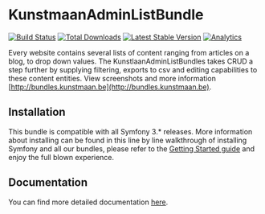 # KunstmaanAdminListBundle 

[![Build Status](https://travis-ci.org/Kunstmaan/KunstmaanAdminListBundle.png?branch=master)](http://travis-ci.org/Kunstmaan/KunstmaanAdminListBundle)
[![Total Downloads](https://poser.pugx.org/kunstmaan/adminlist-bundle/downloads.png)](https://packagist.org/packages/kunstmaan/adminlist-bundle)
[![Latest Stable Version](https://poser.pugx.org/kunstmaan/adminlist-bundle/v/stable.png)](https://packagist.org/packages/kunstmaan/adminlist-bundle)
[![Analytics](https://ga-beacon.appspot.com/UA-3160735-7/Kunstmaan/KunstmaanAdminListBundle)](https://github.com/igrigorik/ga-beacon)

Every website contains several lists of content ranging from articles on a blog, to drop down values. The KunstlaanAdminListBundles takes CRUD a step further by supplying filtering, exports to csv and editing capabilities to these content entities. View screenshots and more information [http://bundles.kunstmaan.be](http://bundles.kunstmaan.be).

## Installation

This bundle is compatible with all Symfony 3.* releases. More information about installing can be found in this line by line walkthrough of installing Symfony and all our bundles, please refer to the [Getting Started guide](http://bundles.kunstmaan.be/getting-started) and enjoy the full blown experience.

## Documentation

You can find more detailed documentation [here](https://github.com/Kunstmaan/KunstmaanAdminListBundle/blob/master/Resources/doc/AdminListBundle.md).
